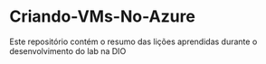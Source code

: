 # Criando-VMs-No-Azure
Este repositório contém o resumo das lições aprendidas durante o desenvolvimento do lab na DIO
